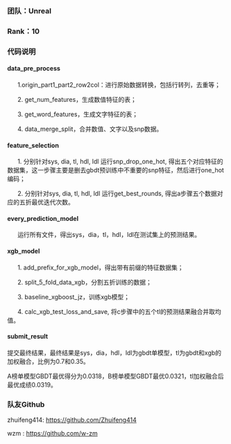 ###  团队：Unreal	

###  Rank：10


### 代码说明


#### data_pre_process

&nbsp;&nbsp;&nbsp;&nbsp;&nbsp;&nbsp;1.origin_part1_part2_row2col：进行原始数据转换，包括行转列，去重等；

&nbsp;&nbsp;&nbsp;&nbsp;&nbsp;&nbsp;2. get_num_features，生成数值特征的表；

&nbsp;&nbsp;&nbsp;&nbsp;&nbsp;&nbsp;3. get_word_features，生成文字特征的表；

&nbsp;&nbsp;&nbsp;&nbsp;&nbsp;&nbsp;4. data_merge_split，合并数值、文字以及snp数据。


#### feature_selection

&nbsp;&nbsp;&nbsp;&nbsp;&nbsp;&nbsp;1. 分别针对sys, dia, tl, hdl, ldl 运行snp_drop_one_hot, 得出五个对应特征的数据集，这一步骤主要是删去gbdt预训练中不重要的snp特征，然后进行one_hot编码；

&nbsp;&nbsp;&nbsp;&nbsp;&nbsp;&nbsp;2. 分别针对sys, dia, tl, hdl, ldl 运行get_best_rounds, 得出a步骤五个数据对应的五折最优迭代次数。

#### every_prediction_model

&nbsp;&nbsp;&nbsp;&nbsp;&nbsp;&nbsp;运行所有文件，得出sys，dia，tl，hdl，ldl在测试集上的预测结果。

#### xgb_model

&nbsp;&nbsp;&nbsp;&nbsp;&nbsp;&nbsp;1. add_prefix_for_xgb_model，得出带有前缀的特征数据集；

&nbsp;&nbsp;&nbsp;&nbsp;&nbsp;&nbsp;2. split_5_fold_data_xgb，分割五折训练的数据；

&nbsp;&nbsp;&nbsp;&nbsp;&nbsp;&nbsp;3. baseline_xgboost_jz，训练xgb模型；

&nbsp;&nbsp;&nbsp;&nbsp;&nbsp;&nbsp;4. calc_xgb_test_loss_and_save, 将c步骤中的五个tl的预测结果融合并取均值。
   

####  submit_result
提交最终结果，最终结果是sys，dia，hdl，ldl为gbdt单模型，tl为gbdt和xgb的加权融合，比例为0.7和0.35。

A榜单模型GBDT最优得分为0.0318，B榜单模型GBDT最优0.0321，tl加权融合后最优成绩0.0319。

### 队友Github
zhuifeng414: https://github.com/Zhuifeng414

   wzm	   : https://github.com/w-zm
